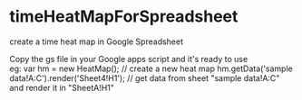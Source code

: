 # timeHeatMapForSpreadsheet
create a time heat map in Google Spreadsheet
  
Copy the gs file in your Google apps script and it's ready to use  
eg: 
  var hm = new HeatMap(); // create a new heat map
  hm.getData('sample data!A:C').render('Sheet4!H1'); // get data from sheet "sample data!A:C" and render it in "SheetA!H1"
